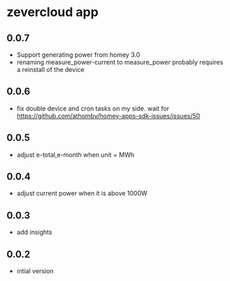 # zevercloud app

## 0.0.7

- Support generating power from homey 3.0
- renaming measure_power-current to measure_power probably requires a reinstall of the device

## 0.0.6

- fix double device and cron tasks on my side. wait for https://github.com/athombv/homey-apps-sdk-issues/issues/50

## 0.0.5

- adjust e-total,e-month when unit = MWh

## 0.0.4

- adjust current power when it is above 1000W

## 0.0.3

- add insights

## 0.0.2

- intial version